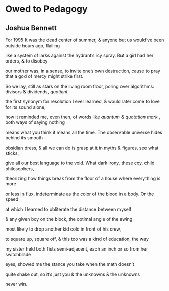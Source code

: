 # Owed to Pedagogy
## Joshua Bennett
For 1995
It was the dead center of summer,
& anyone but us would’ve been
outside hours ago, flailing

like a system of larks against
the hydrant’s icy spray. But a girl
had her orders, & to disobey

our mother was, in a sense, to invite
one’s own destruction, cause to pray
that a god of mercy might strike first.

So we lay, still as stars on the living
room floor, poring over algorithms:
divisors & dividends, _quotient_

the first synonym for resolution
I ever learned,  & would later
come to love for its sound alone,

how it reminded me, even then,
of words like _quantum_ _&_ _quotation_
 _mark_ , both ways of saying nothing

means what you think it means
all the time. The observable
universe hides behind its smooth

obsidian dress, & all we can
do is grasp at it in myths
& figures, see what sticks,

give all our best language
to the void. What dark irony,
these coy, child philosophers,

theorizing how things break
from the floor of a house
where everything is more

or less in flux, indeterminate
as the color of the blood
in a body. Or the speed

at which I learned
to obliterate the distance
between myself

& any given boy
on the block, the optimal
angle of the swing

most likely to drop
another kid cold
in front of his crew,

to square up, square
off, & this too was a kind
of education, the way

my sister held both fists
semi-adjacent, each an inch
or so from her switchblade

eyes, showed me
the stance you take
when the math doesn’t

quite shake out, so it’s just
you & the unknowns
& the unknowns

never win.